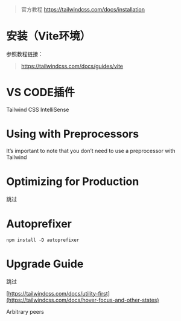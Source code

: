 >  官方教程
>  https://tailwindcss.com/docs/installation

# 安装（Vite环境）
参照教程链接：
> https://tailwindcss.com/docs/guides/vite

# VS CODE插件
 Tailwind CSS IntelliSense

# Using with Preprocessors
It’s important to note that you don’t need to use a preprocessor with Tailwind

# Optimizing for Production
跳过

#  Autoprefixer
`npm install -D autoprefixer`

# Upgrade Guide
跳过


[https://tailwindcss.com/docs/utility-first](https://tailwindcss.com/docs/hover-focus-and-other-states)

Arbitrary peers
